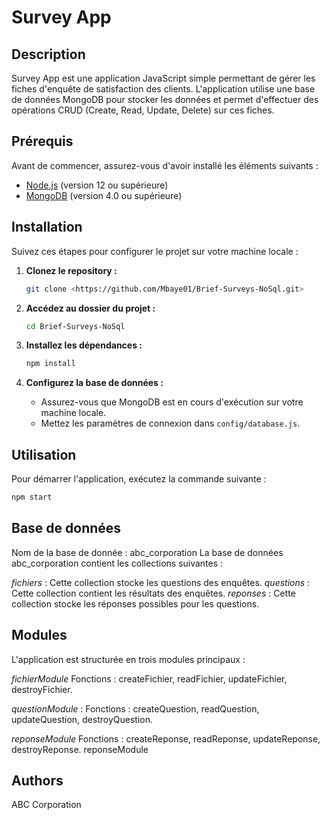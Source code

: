 # Survey App

## Description

Survey App est une application JavaScript simple permettant de gérer les fiches d'enquête de satisfaction des clients. L'application utilise une base de données MongoDB pour stocker les données et permet d'effectuer des opérations CRUD (Create, Read, Update, Delete) sur ces fiches.

## Prérequis

Avant de commencer, assurez-vous d'avoir installé les éléments suivants :

- [Node.js](https://nodejs.org/) (version 12 ou supérieure)
- [MongoDB](https://www.mongodb.com/try/download/community) (version 4.0 ou supérieure)

## Installation

Suivez ces étapes pour configurer le projet sur votre machine locale :

1. **Clonez le repository :**

   ```bash
   git clone <https://github.com/Mbaye01/Brief-Surveys-NoSql.git>
   ```

2. **Accédez au dossier du projet :**

   ```bash
   cd Brief-Surveys-NoSql

   ```

3. **Installez les dépendances :**

   ```bash
   npm install
   ```

4. **Configurez la base de données :**

   - Assurez-vous que MongoDB est en cours d'exécution sur votre machine locale.
   - Mettez les paramètres de connexion dans `config/database.js`.

## Utilisation

Pour démarrer l'application, exécutez la commande suivante :

```bash
npm start
```

## Base de données

Nom de la base de donnée : abc_corporation
La base de données abc_corporation contient les collections suivantes :

_fichiers_ : Cette collection stocke les questions des enquêtes.
_questions_ : Cette collection contient les résultats des enquêtes.
_reponses_ : Cette collection stocke les réponses possibles pour les questions.

## Modules

L'application est structurée en trois modules principaux :

_fichierModule_
Fonctions : createFichier, readFichier, updateFichier, destroyFichier.

_questionModule_ :
Fonctions : createQuestion, readQuestion, updateQuestion, destroyQuestion.

_reponseModule_
Fonctions : createReponse, readReponse, updateReponse, destroyReponse.
reponseModule

## Authors

ABC Corporation
